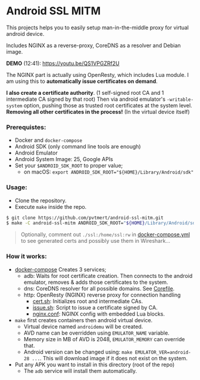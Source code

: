 
# Android SSL MITM

This projects helps you to easily setup man-in-the-middle proxy for virtual android device.

Includes NGINX as a reverse-proxy, CoreDNS as a resolver and Debian image.

**DEMO** (12:41): https://youtu.be/QS1VPGZRf2U

The NGINX part is actually using OpenResty, which includes Lua module. I am using this to **automatically issue certificates on demand**.

**I also create a certificate authority**. (1 self-signed root CA and 1 intermediate CA signed by that root) Then via android emulator's `-writable-system` option, pushing those as trusted root certificates at the system level. **Removing all other certificates in the process!** (In the virtual device itself)

### Prerequistes:

- Docker and `docker-compose`
- Android SDK (only command line tools are enough)
- Android Emulator
- Android System Image: 25, Google APIs
- Set your `$ANDROID_SDK_ROOT` to proper value;
  - on macOS: `export ANDROID_SDK_ROOT="${HOME}/Library/Android/sdk"`

### Usage:

- Clone the repository.
- Execute `make` inside the repo.

```bash
$ git clone https://github.com/pvtmert/android-ssl-mitm.git
$ make -C android-ssl-mitm ANDROID_SDK_ROOT="${HOME}/Library/Android/sdk"
```

> Optionally, comment out `./ssl:/home/ssl:rw` in [docker-compose.yml](docker-compose.yml) to see generated certs and possibly use them in Wireshark...

### How it works:

- [docker-compose](docker-compose.yml) Creates 3 services;
  - adb: Waits for root certificate creation. Then connects to the android emulator, removes & adds those certificates to the system.
  - dns: CoreDNS resolver for all possible domains. See [Corefile](Corefile).
  - http: OpenResty (NGINX) reverse proxy for connection handling
    - [cert.sh](cert.sh): Initializes root and intermediate CAs.
    - [issue.sh](issue.sh): Script to issue a certificate signed by CA.
    - [nginx.conf](nginx.conf): NGINX config with embedded Lua blocks.
- `make` first creates containers then android virtual device.
  - Virtual device named `androidemu` will be created.
  - AVD name can be overridden using `EMULATOR_NAME` variable.
  - Memory size in MB of AVD is 2048, `EMULATOR_MEMORY` can override that.
  - Android version can be changed using: `make EMULATOR_VER=android-28 ...`. This will download image if it does not exist on the system.
- Put any APK you want to install in this directory (root of the repo)
  - The `adb` service will install them automatically.
